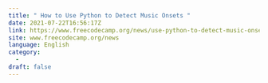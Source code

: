 ```yaml
---
title: " How to Use Python to Detect Music Onsets "
date: 2021-07-22T16:56:17Z
link: https://www.freecodecamp.org/news/use-python-to-detect-music-onsets/?utm_medium=RSS&utm_source=news.12bit.vn
site: www.freecodecamp.org/news
language: English
category:
  -   
draft: false
---
```

